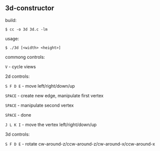## 3d-constructor



build:

`$ cc -o 3d 3d.c -lm`



usage:

`$ ./3d [<width> <height>]`



commong controls:

`V` - cycle views



2d controls:

`S F D E` - move left/right/down/up

`SPACE` - create new edge, manipulate first vertex

`SPACE` - manipulate second vertex

`SPACE` - done

`J L K I` - move the vertex left/right/down/up



3d controls:

`S F D E` - rotate cw-around-z/ccw-around-z/cw-around-x/ccw-around-x
